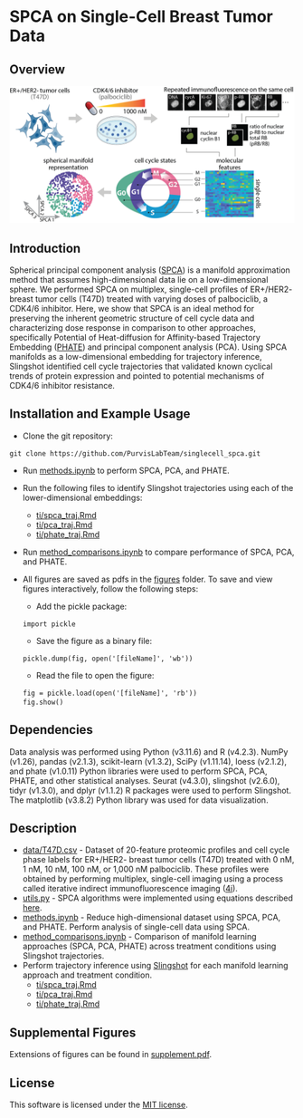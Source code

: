 # SPCA on Single-Cell Breast Tumor Data

## Overview 
![Data pipeline for generating SPCA manifolds from single-cell data](./figures/overview.png)

## Introduction 
Spherical principal component analysis ([SPCA](https://doi.org/10.1111/rssb.12508)) is a manifold approximation method that assumes high-dimensional data lie on a low-dimensional sphere. We performed SPCA on multiplex, single-cell profiles of ER+/HER2- breast tumor cells (T47D) treated with varying doses of palbociclib, a CDK4/6 inhibitor. Here, we show that SPCA is an ideal method for preserving the inherent geometric structure of cell cycle data and characterizing dose response in comparison to other approaches, specifically Potential of Heat-diffusion for Affinity-based Trajectory Embedding ([PHATE](https://doi.org/10.1038/s41587-019-0336-3)) and principal component analysis (PCA). Using SPCA manifolds as a low-dimensional embedding for trajectory inference, Slingshot identified cell cycle trajectories that validated known cyclical trends of protein expression and pointed to potential mechanisms of CDK4/6 inhibitor resistance. 

## Installation and Example Usage 
- Clone the git repository: 
```
git clone https://github.com/PurvisLabTeam/singlecell_spca.git
```

- Run [methods.ipynb](./methods.ipynb) to perform SPCA, PCA, and PHATE. 

- Run the following files to identify Slingshot trajectories using each of the lower-dimensional embeddings: 
    - [ti/spca_traj.Rmd](./ti/spca_traj.Rmd)
    - [ti/pca_traj.Rmd](./ti/pca_traj.Rmd)
    - [ti/phate_traj.Rmd](./ti/phate_traj.Rmd)

- Run [method_comparisons.ipynb](./method_comparisions.ipynb) to compare performance of SPCA, PCA, and PHATE. 

- All figures are saved as pdfs in the [figures](./figures/) folder. To save and view figures interactively, follow the following steps: 
    - Add the pickle package: 
    ```
    import pickle 
    ```
    - Save the figure as a binary file: 
    ```
    pickle.dump(fig, open('[fileName]', 'wb')) 
    ```
    - Read the file to open the figure: 
    ```
    fig = pickle.load(open('[fileName]', 'rb'))
    fig.show() 
    ```  

## Dependencies 
Data analysis was performed using Python (v3.11.6) and R (v4.2.3). NumPy (v1.26), pandas (v2.1.3), scikit-learn (v1.3.2), SciPy (v1.11.14), loess (v2.1.2), and phate (v1.0.11) Python libraries were used to perform SPCA, PCA, PHATE, and other statistical analyses. Seurat (v4.3.0), slingshot (v2.6.0), tidyr (v1.3.0), and dplyr (v1.1.2) R packages were used to perform Slingshot. The matplotlib (v3.8.2) Python library was used for data visualization. 

## Description 
- [data/T47D.csv](./data/T47D.csv) - Dataset of 20-feature proteomic profiles and cell cycle phase labels for ER+/HER2- breast tumor cells (T47D) treated with 0 nM, 1 nM, 10 nM, 100 nM, or 1,000 nM palbociclib. These profiles were obtained by performing multiplex, single-cell imaging using a process called iterative indirect immunofluorescence imaging ([4i](https://doi.org/10.21769/BioProtoc.4712)). 
- [utils.py](./utils.py) - SPCA algorithms were implemented using equations described [here](https://doi.org/10.1111/rssb.12508).
- [methods.ipynb](./methods.ipynb) - Reduce high-dimensional dataset using SPCA, PCA, and PHATE. Perform analysis of single-cell data using SPCA. 
- [method_comparisons.ipynb](./method_comparisions.ipynb) - Comparison of manifold learning approaches (SPCA, PCA, PHATE) across treatment conditions using Slingshot trajectories. 
- Perform trajectory inference using [Slingshot](https://doi.org/10.1186/s12864-018-4772-0) for each manifold learning approach and treatment condition. 
    - [ti/spca_traj.Rmd](./ti/spca_traj.Rmd)
    - [ti/pca_traj.Rmd](./ti/pca_traj.Rmd)
    - [ti/phate_traj.Rmd](./ti/phate_traj.Rmd)

## Supplemental Figures 
Extensions of figures can be found in [supplement.pdf](./supplement.pdf). 

## License 
This software is licensed under the [MIT license](https://opensource.org/licenses/MIT).
